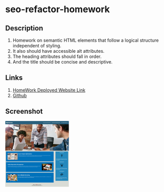# seo-refactor-homework

## Description 
1. Homework on semantic HTML elements that follow a logical structure independent of styling.
2. It also should have accessible alt attributes. 
3. The heading attributes should fall in order.
4. And the title should be concise and descriptive.

## Links
1. [HomeWork Deployed Website Link](https://liladobe.github.io/seo-refactor-homework/)
2. [Github](https://github.com/LilAdobe/seo-refactor-homework)

## Screenshot
<img src="assets/images/screenshot-for-readme.png" alt="screenshot-for-readme" 
width="200px">